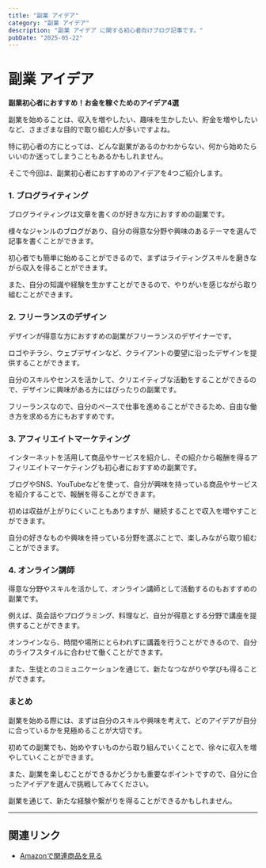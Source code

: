 ```yaml
---
title: "副業 アイデア"
category: "副業 アイデア"
description: "副業 アイデア に関する初心者向けブログ記事です。"
pubDate: "2025-05-22"
---
```


# 副業 アイデア

**副業初心者におすすめ！お金を稼ぐためのアイデア4選**

副業を始めることは、収入を増やしたい、趣味を生かしたい、貯金を増やしたいなど、さまざまな目的で取り組む人が多いですよね。

特に初心者の方にとっては、どんな副業があるのかわからない、何から始めたらいいのか迷ってしまうこともあるかもしれません。

そこで今回は、副業初心者におすすめのアイデアを4つご紹介します。



### 1. ブログライティング
ブログライティングは文章を書くのが好きな方におすすめの副業です。

様々なジャンルのブログがあり、自分の得意な分野や興味のあるテーマを選んで記事を書くことができます。

初心者でも簡単に始めることができるので、まずはライティングスキルを磨きながら収入を得ることができます。

また、自分の知識や経験を生かすことができるので、やりがいを感じながら取り組むことができます。



### 2. フリーランスのデザイン
デザインが得意な方におすすめの副業がフリーランスのデザイナーです。

ロゴやチラシ、ウェブデザインなど、クライアントの要望に沿ったデザインを提供することができます。

自分のスキルやセンスを活かして、クリエイティブな活動をすることができるので、デザインに興味がある方にはぴったりの副業です。

フリーランスなので、自分のペースで仕事を進めることができるため、自由な働き方を求める方にもおすすめです。



### 3. アフィリエイトマーケティング
インターネットを活用して商品やサービスを紹介し、その紹介から報酬を得るアフィリエイトマーケティングも初心者におすすめの副業です。

ブログやSNS、YouTubeなどを使って、自分が興味を持っている商品やサービスを紹介することで、報酬を得ることができます。

初めは収益が上がりにくいこともありますが、継続することで収入を増やすことができます。

自分の好きなものや興味を持っている分野を選ぶことで、楽しみながら取り組むことができます。



### 4. オンライン講師
得意な分野やスキルを活かして、オンライン講師として活動するのもおすすめの副業です。

例えば、英会話やプログラミング、料理など、自分が得意とする分野で講座を提供することができます。

オンラインなら、時間や場所にとらわれずに講義を行うことができるので、自分のライフスタイルに合わせて働くことができます。

また、生徒とのコミュニケーションを通じて、新たなつながりや学びも得ることができます。



### まとめ
副業を始める際には、まずは自分のスキルや興味を考えて、どのアイデアが自分に合っているかを見極めることが大切です。

初めての副業でも、始めやすいものから取り組んでいくことで、徐々に収入を増やしていくことができます。

また、副業を楽しむことができるかどうかも重要なポイントですので、自分に合ったアイデアを選んで挑戦してみてください。

副業を通じて、新たな経験や繋がりを得ることができるかもしれません。



---

## 関連リンク

- [Amazonで関連商品を見る](https://www.amazon.co.jp/s?k=%E5%89%AF%E6%A5%AD+%E3%82%A2%E3%82%A4%E3%83%87%E3%82%A2&tag=autowritehubai-22)
